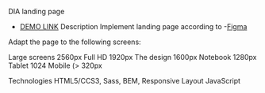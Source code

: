 DIA landing page
- [DEMO LINK](https://InnaPogrebna.github.io/Landing-page-for-Dia/)
Description
Implement landing page according to
-[Figma](https://www.figma.com/file/7qwsWggv9BAxMi2VPhBuPr/Air-(formerly-Dia))

Adapt the page to the following screens:

Large screens 2560px
Full HD 1920px
The design 1600px
Notebook 1280px
Tablet 1024
Mobile (> 320px

Technologies
HTML5/CCS3, Sass, BEM, Responsive Layout
JavaScript
